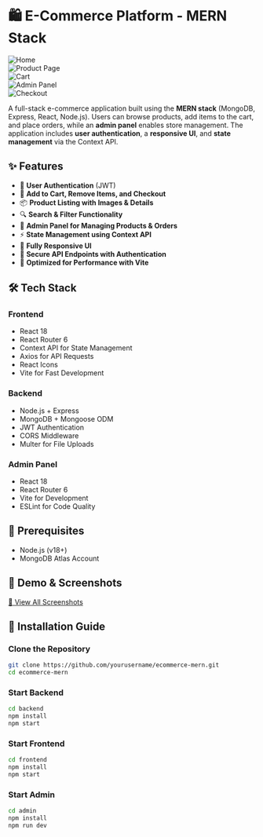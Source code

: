 # 🛍️ E-Commerce Platform - MERN Stack

![Home](https://drive.google.com/uc?export=view&id=1I4JKikJlsvwCJmRHzd0pdWZ74BhHN5UA)  
![Product Page](https://drive.google.com/uc?export=view&id=1cpB1E9kiDcoTddawtVKxw0zmrU5rPS5g)  
![Cart](https://drive.google.com/uc?export=view&id=1oBXx5Tlpt-ZtnHQ2p0EUP9UoM-mzqVf6)  
![Admin Panel](https://drive.google.com/uc?export=view&id=1-MaX1bGhWaXRhHgJOvOor7Ty2MQetpin)  
![Checkout](https://drive.google.com/uc?export=view&id=1N6y2xxgOpARoGQLBocsSzZb-JeKvczId)  

A full-stack e-commerce application built using the **MERN stack** (MongoDB, Express, React, Node.js). Users can browse products, add items to the cart, and place orders, while an **admin panel** enables store management. The application includes **user authentication**, a **responsive UI**, and **state management** via the Context API.

## ✨ Features

- 🔑 **User Authentication** (JWT)
- 🛒 **Add to Cart, Remove Items, and Checkout**
- 📦 **Product Listing with Images & Details**
- 🔍 **Search & Filter Functionality**
- 🏪 **Admin Panel for Managing Products & Orders**
- ⚡ **State Management using Context API**
- 📱 **Fully Responsive UI**
- 🔐 **Secure API Endpoints with Authentication**
- 🚀 **Optimized for Performance with Vite**

## 🛠️ Tech Stack

### **Frontend**
- React 18
- React Router 6
- Context API for State Management
- Axios for API Requests
- React Icons
- Vite for Fast Development

### **Backend**
- Node.js + Express
- MongoDB + Mongoose ODM
- JWT Authentication
- CORS Middleware
- Multer for File Uploads

### **Admin Panel**
- React 18
- React Router 6
- Vite for Development
- ESLint for Code Quality

## 📌 Prerequisites

- Node.js (v18+)
- MongoDB Atlas Account

## 📸 Demo & Screenshots  

[🔗 View All Screenshots](https://drive.google.com/drive/folders/1XfS0hd60trQDIH4ZiQzHYqQozdnIF-x6?usp=drive_link)

## 🚀 Installation Guide

### Clone the Repository
```bash
git clone https://github.com/yourusername/ecommerce-mern.git
cd ecommerce-mern
```

### Start Backend
```bash
cd backend
npm install
npm start
```

### Start Frontend
```bash
cd frontend
npm install
npm start
```

### Start Admin
```bash
cd admin
npm install
npm run dev
```
